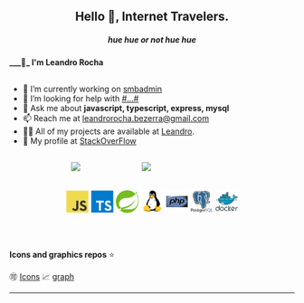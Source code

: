 
<h2 align="center">Hello 🖖, Internet Travelers.</h2>
<h5 align="center">hue hue or not hue hue</h5>
<h4>___👋_ I'm Leandro Rocha</h3>

##

- :telescope: I’m currently working on [smbadmin](https://github.com/BLRocha/smbadmin)
- :thinking: I’m looking for help with [#...#](https://github.com/#)
- :speech_balloon: Ask me about **javascript, typescript, express, mysql**
- :mailbox: Reach me at leandrorocha.bezerra@gmail.com
- :man_technologist: All of my projects are available at [Leandro](https://github.com/BLRocha/).
- :syringe: My profile at [StackOverFlow](https://stackoverflow.com/users/9887052/leandro-rocha)

##
<div align="center">
<img width="420" src="https://github-readme-stats.vercel.app/api?username=BLRocha&show_icons=true&theme=blueberry&count_private=true">
<img width="270" align="right" src="https://github-readme-stats.vercel.app/api/top-langs/?username=BLRocha&theme=blueberry"><br>

<p align="center">
    <br>
    <img src="https://github.com/devicons/devicon/blob/master/icons/javascript/javascript-original.svg" alt="javascript" width="40" height="40"/>
    <img src="https://github.com/devicons/devicon/blob/master/icons/typescript/typescript-original.svg" alt="javascript" width="40" height="40"/>
    <img src="https://github.com/devicons/devicon/blob/master/icons/spring/spring-original.svg" alt="springboot" width="40" height="40"/>
    <img src="https://github.com/devicons/devicon/blob/master/icons/linux/linux-original.svg" alt="linux" width="40" height="40"/>
    <img src="https://github.com/devicons/devicon/blob/master/icons/php/php-original.svg" alt="php" width="40" height="40"/>
    <img src="https://github.com/devicons/devicon/blob/master/icons/postgresql/postgresql-original-wordmark.svg" alt="postgresql" width="40" height="40"/>
    <img src="https://github.com/devicons/devicon/blob/master/icons/docker/docker-original-wordmark.svg" alt="docker" width="40" height="40"/>
</p>
</div>
</br>

##

**Icons and graphics repos** :star:

:accept: [Icons](https://github.com/devicons)
:chart_with_upwards_trend: [graph](https://github.com/anuraghazra/github-readme-stats)

----
